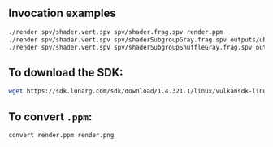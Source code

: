 ## Invocation examples
```bash
./render spv/shader.vert.spv spv/shader.frag.spv render.ppm
./render spv/shader.vert.spv spv/shaderSubgroupGray.frag.spv outputs/ubuntu-lavapipe/shaderSubgroupGray.ppm
./render spv/shader.vert.spv spv/shaderSubgroupShuffleGray.frag.spv outputs/ubuntu-lavapipe/shaderSubgroupShuffleGray.ppm
```

## To download the SDK:
```bash
wget https://sdk.lunarg.com/sdk/download/1.4.321.1/linux/vulkansdk-linux-x86_64-1.4.321.1.tar.xz
```

## To convert `.ppm`:
```bash
convert render.ppm render.png
```
